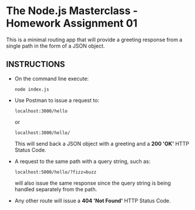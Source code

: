 # The Node.js Masterclass - Homework Assignment 01

This is a minimal routing app that will provide a greeting response from a single path in the form of a JSON object.

## INSTRUCTIONS

* On the command line execute:

    ```node index.js```
    
* Use Postman to issue a request to:

    ```localhost:3000/hello```
    
    or
    
    ```localhost:3000/hello/```
    
    This will send back a JSON object with a greeting and a **200 'OK'** HTTP Status Code.

* A request to the same path with a query string, such as:

    ```localhost:5000/hello/?fizz=buzz```
    
    will also issue the same response since the query string is being handled separately from the path.

* Any other route will issue a **404 'Not Found'** HTTP Status Code.
